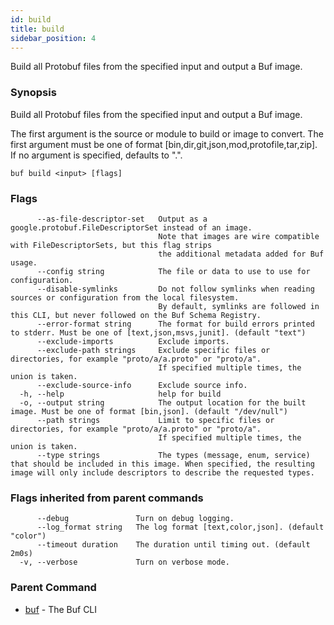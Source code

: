```yaml
---
id: build
title: build
sidebar_position: 4
---
```

Build all Protobuf files from the specified input and output a Buf image.

### Synopsis

Build all Protobuf files from the specified input and output a Buf image.

The first argument is the source or module to build or image to convert.
The first argument must be one of format [bin,dir,git,json,mod,protofile,tar,zip].
If no argument is specified, defaults to &#34;.&#34;. 

```
buf build <input> [flags]
```

### Flags

```
      --as-file-descriptor-set   Output as a google.protobuf.FileDescriptorSet instead of an image.
                                 Note that images are wire compatible with FileDescriptorSets, but this flag strips
                                 the additional metadata added for Buf usage.
      --config string            The file or data to use to use for configuration.
      --disable-symlinks         Do not follow symlinks when reading sources or configuration from the local filesystem.
                                 By default, symlinks are followed in this CLI, but never followed on the Buf Schema Registry.
      --error-format string      The format for build errors printed to stderr. Must be one of [text,json,msvs,junit]. (default "text")
      --exclude-imports          Exclude imports.
      --exclude-path strings     Exclude specific files or directories, for example "proto/a/a.proto" or "proto/a".
                                 If specified multiple times, the union is taken.
      --exclude-source-info      Exclude source info.
  -h, --help                     help for build
  -o, --output string            The output location for the built image. Must be one of format [bin,json]. (default "/dev/null")
      --path strings             Limit to specific files or directories, for example "proto/a/a.proto" or "proto/a".
                                 If specified multiple times, the union is taken.
      --type strings             The types (message, enum, service) that should be included in this image. When specified, the resulting image will only include descriptors to describe the requested types.
```

### Flags inherited from parent commands

```
      --debug               Turn on debug logging.
      --log_format string   The log format [text,color,json]. (default "color")
      --timeout duration    The duration until timing out. (default 2m0s)
  -v, --verbose             Turn on verbose mode.
```

### Parent Command

* [buf](index)	 - The Buf CLI
